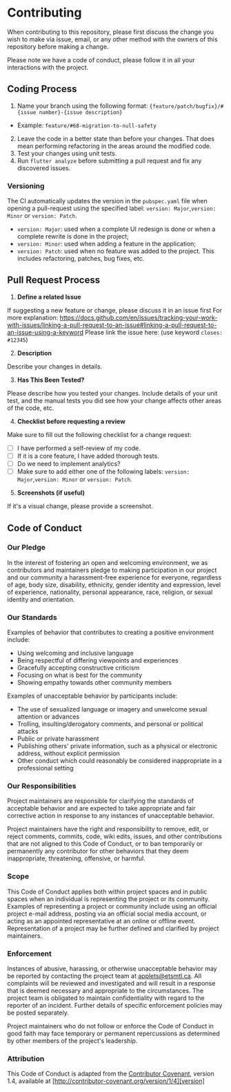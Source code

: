 # Contributing

When contributing to this repository, please first discuss the change you wish to make via issue,
email, or any other method with the owners of this repository before making a change. 

Please note we have a code of conduct, please follow it in all your interactions with the project.

## Coding Process

1. Name your branch using the following format: `{feature/patch/bugfix}/#{issue number}-{issue description}`
 - Example: `feature/#68-migration-to-null-safety`
2. Leave the code in a better state than before your changes. That does mean performing refactoring in the areas around the modified code.
3. Test your changes using unit tests.
4. Run `flutter analyze` before submitting a pull request and fix any discovered issues.

### Versioning

The CI automatically updates the version in the `pubspec.yaml` file when opening a pull-request using the specified label: `version: Major`,`version: Minor` or `version: Patch`.

  - `version: Major`: used when a complete UI redesign is done or when a complete rewrite is done in the project;
  - `version: Minor`: used when adding a feature in the application;
  - `version: Patch`: used when no feature was added to the project. This includes refactoring, patches, bug fixes, etc.

## Pull Request Process

1. **Define a related Issue**

If suggesting a new feature or change, please discuss it in an issue first
For more explanation: https://docs.github.com/en/issues/tracking-your-work-with-issues/linking-a-pull-request-to-an-issue#linking-a-pull-request-to-an-issue-using-a-keyword
Please link the issue here: (use keyword `closes: #12345`)

2. **Description**

Describe your changes in details.

3. **Has This Been Tested?**

Please describe how you tested your changes.
Include details of your unit test, and the manual tests you did
see how your change affects other areas of the code, etc.

4. **Checklist before requesting a review**

Make sure to fill out the following checklist for a change request:
  - [ ] I have performed a self-review of my code.
  - [ ] If it is a core feature, I have added thorough tests.
  - [ ] Do we need to implement analytics?
  - [ ] Make sure to add either one of the following labels: `version: Major`,`version: Minor` or `version: Patch`. 

5. **Screenshots (if useful)**

If it's a visual change, please provide a screenshot.

## Code of Conduct

### Our Pledge

In the interest of fostering an open and welcoming environment, we as
contributors and maintainers pledge to making participation in our project and
our community a harassment-free experience for everyone, regardless of age, body
size, disability, ethnicity, gender identity and expression, level of experience,
nationality, personal appearance, race, religion, or sexual identity and
orientation.

### Our Standards

Examples of behavior that contributes to creating a positive environment
include:

* Using welcoming and inclusive language
* Being respectful of differing viewpoints and experiences
* Gracefully accepting constructive criticism
* Focusing on what is best for the community
* Showing empathy towards other community members

Examples of unacceptable behavior by participants include:

* The use of sexualized language or imagery and unwelcome sexual attention or
advances
* Trolling, insulting/derogatory comments, and personal or political attacks
* Public or private harassment
* Publishing others' private information, such as a physical or electronic
  address, without explicit permission
* Other conduct which could reasonably be considered inappropriate in a
  professional setting

### Our Responsibilities

Project maintainers are responsible for clarifying the standards of acceptable
behavior and are expected to take appropriate and fair corrective action in
response to any instances of unacceptable behavior.

Project maintainers have the right and responsibility to remove, edit, or
reject comments, commits, code, wiki edits, issues, and other contributions
that are not aligned to this Code of Conduct, or to ban temporarily or
permanently any contributor for other behaviors that they deem inappropriate,
threatening, offensive, or harmful.

### Scope

This Code of Conduct applies both within project spaces and in public spaces
when an individual is representing the project or its community. Examples of
representing a project or community include using an official project e-mail
address, posting via an official social media account, or acting as an appointed
representative at an online or offline event. Representation of a project may be
further defined and clarified by project maintainers.

### Enforcement

Instances of abusive, harassing, or otherwise unacceptable behavior may be
reported by contacting the project team at applets@etsmtl.ca. All
complaints will be reviewed and investigated and will result in a response that
is deemed necessary and appropriate to the circumstances. The project team is
obligated to maintain confidentiality with regard to the reporter of an incident.
Further details of specific enforcement policies may be posted separately.

Project maintainers who do not follow or enforce the Code of Conduct in good
faith may face temporary or permanent repercussions as determined by other
members of the project's leadership.

### Attribution

This Code of Conduct is adapted from the [Contributor Covenant][homepage], version 1.4,
available at [http://contributor-covenant.org/version/1/4][version]

[homepage]: http://contributor-covenant.org
[version]: http://contributor-covenant.org/version/1/4/
